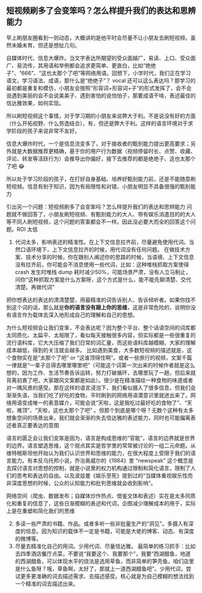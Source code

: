 ## 短视频刷多了会变笨吗？怎么样提升我们的表达和思辨能力

早上刷朋友圈看到一则动态，大概讲的是他平时会尽量不让小朋友去刷短视频。虽然未婚未育，但还是想扯几句。

自媒体时代、信息大爆炸。当文字表达所期望的受众面越广，易读、上口、受众面广、易流传，其用语和举例都会追求更简单、更直白，比如“绝绝子”、“666”、“这也太那个了吧”等网络用语。回想下，小学时代，我们正在学习语文，学习语法、成语，那什么是“绝绝子”？ vocal 还可以这么表达吗？那学习的最初都是重复和模仿，小朋友会按照“形容词+形容词+子”的形式发挥了，会不会说遇到美丽的会不会说美美子、遇到害怕的说怕怕子，那要成语干啥，表述最佳的信达雅效果，如何实现。

所以刷短视频这个事情，对于学习期的小朋友来说弊大于利。不是说没有好的方面（什么开拓视野、什么劳逸结合），有，但还是弊大于利。这样的语言环境对于求学阶段的孩子来说非常不友好。

信息大爆炸时代，一个是信息流变多了，对于接收者的甄别能力提出更高要求；另外就是大数据推荐更精确，基于你的用户行为数据（视频停留时长、点赞、收藏、评论、转发等活跃行为）会推导出你偏好，接下去推荐的都是绝绝子、这也太那个了吧 😂

所以处于学习阶段的孩子，在打好自身基础、培养好甄别能力前，还是不能随意刷短视频。信息有别于知识，因为有局限性和对错，小朋友明显不具备很强的甄别能力


引出另一个问题：短视频刷多了会变笨吗？怎么样提升我们的表达和思辨能力
问题就不做回答了，小朋友刷短视频、有甄别能力的大人、带有娱乐消遣目的的大人等不同人刷短视频，这个问题的答案都会不一样。因此没必要大而全的回答这个问题。ROI 太低


1. 代词太多，影响表述的精准性。在上下文信息拉齐前，尽量避免使用代词。当然口语环境下，上下文信息拉齐的时候，用代词没有任何问题。
在做技术方案、技术分享的时候，你在跟别人阐述你的思路的时候，当语境、上下文信息没有拉齐前，你可能会不消息使用一些代词，比如：这种堆栈抓取方案使得 crash 发生时堆栈 dump 耗时减少50%，可能场景严肃，没有人立马制止，问你“这种抓取方案是什么方案呀，这个方式是什么，能不能先聊清楚、交代清楚。再做代词”

把你想表达的表达的清清楚楚，用最精准的词告诉别人、告诉倾听者。如果你找不到这个词的话，那么就是**你的语言没有跟上你的思维**，这是非常危险的，说明你没有语言作为载体去深入地形成自己的理解和自己的思想。

为什么短视频会让我们变笨，不会表达呢？因为整个平台、整个话语空间的词库都太同质化、太扁平、太局限了，看似每天接触很多内容，但实际都是一些很重复的流行语料库，它大大压缩了我们日常的词汇量，而这些语料库越模糊，大家的理解成本越低，得到的关注就会越多。 比如遇到美食，大多数短视频的描述就是，这个食物实在是“太那个了吧” or “这谁顶得住啊”。或者一些旅行的视频，文案千篇一律就是“一辈子总得去哪里哪里吧”（可能这个词第一次出来的时候作者就是这么想的，因为工作、生活节奏告诉运转，努力打破循环，去哪里玩了一趟，但后来就背离初衷了吧，大家跟风文案都是如此）。很少是在精准描绘一种食物的味道或者对一隅风景的感受。那在这样的语言浸泡下，我们看似摄入了很多信息，但我们会渐渐失语，当我们吃了好吃的食物，平时刷到的网络用语潜意识里就迸出来了。网络用语变成唯一的表意媒介，可能会说“天啦，这是我吃过最好吃的食物了”、“天啦，难顶”、“天啦，这也太那个了吧” 。但那个到底是哪个呀？无数个这种有太多想象空间的场景出来，我们就会渐渐的失去信达雅的表述能力，同时也可能偏离表述者真正要表达的意图

语言的匮乏会让我们变笨是因为，语言是构成思维的“官能”，语言的边界就是世界的边界。语言塑造思维，这个观点其实是哲学里的常常被讨论的一组二元命题。从维特根斯坦他开始认为我们认识世界和思维的能力，在很大程度上受限于我们的语言能力。有本反乌托邦小说，乔治奥威尔的《1984》里 “newspeak” 这个概念是去探讨语言对思想的控制，就是小说里的权力机构通过限制和简化语言，限制了人们的思考和表达的自由。以及波兹曼《娱乐至死》提到过的“当媒体重视娱乐性而非深度思想的时候，公众的认知能力和批判思维就会收到影响“。

网络空间（爬虫、数据发布；自媒体炒作热点、借鉴文体和表述）实在是太多同质化和重复的信息了，这些日渐模糊的表述和代词，企图减少理解成本的用于，实际上是在重塑和简化我们的思维

2. 多读一些严肃的书籍、作品。或者多听一些非批量生产的“洞见”。多摄入有深度的信息。因为知识的载体不一定是书籍，可能是大佬的博客、动态、有深度的微博等。
3. 尽量去精准化自己的用词。少用代词、尽量信达雅。
最简单的练习抓手：比如去四季酒店餐厅点菜，不要说“我要这个、我要那个”，我要“西湖醋鱼，地道的西湖醋鱼，可以体现水平的烧法是选用草鱼，而非简单的笋壳鱼，咱们店里是什么鱼呀？哦，草鱼啊，太好了，那就上一道西湖醋鱼吧”。少用代词，尝试更多更准确的词去描述需求、去描述感受。核心就是为自己模糊的想法找到一个精准的词去描述出来。

